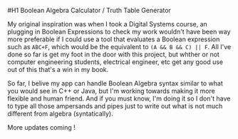 #H1 Boolean Algebra Calculator / Truth Table Generator

My original inspiration was when I took a Digital Systems course, an plugging in Boolean Expressions to check my work wouldn't have been way more preferable if I could use a tool that evaluates a Boolean expression such as `ABC+F`, which would be the equivalent to `(A && B && C) || F`. All I've done so far is get my foot in the door with this project, but whther or not computer engineering students, electrical engineer, etc get any good use out of this that's a win in my book.

So far, I belive my app can handle Boolean Algebra syntax similar to what you would see in C++ or Java, but I'm working towards making it more flexible and human friend. And if you must know, I'm doing it so I don't have to type all those ampersands and pipes just to write out what is not much different from algebra (syntatically).

More updates coming !
